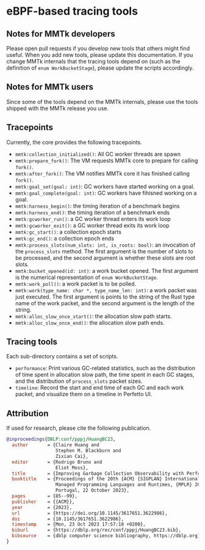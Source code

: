 # eBPF-based tracing tools

## Notes for MMTk developers

Please open pull requests if you develop new tools that others might find useful.
When you add new tools, please update this documentation.
If you change MMTk internals that the tracing tools depend on (such as the
definition of `enum WorkBucketStage`), please update the scripts accordingly.

## Notes for MMTk users

Since some of the tools depend on the MMTk internals, please use the tools
shipped with the MMTk release you use.

## Tracepoints

Currently, the core provides the following tracepoints.

-   `mmtk:collection_initialized()`: All GC worker threads are spawn
-   `mmtk:prepare_fork()`: The VM requests MMTk core to prepare for calling `fork()`.
-   `mmtk:after_fork()`: The VM notifies MMTk core it has finished calling `fork()`.
-   `mmtk:goal_set(goal: int)`: GC workers have started working on a goal.
-   `mmtk:goal_complete(goal: int)`: GC workers have fihisned working on a goal.
-   `mmtk:harness_begin()`: the timing iteration of a benchmark begins
-   `mmtk:harness_end()`: the timing iteration of a benchmark ends
-   `mmtk:gcworker_run()`: a GC worker thread enters its work loop
-   `mmtk:gcworker_exit()`: a GC worker thread exits its work loop
-   `mmtk:gc_start()`: a collection epoch starts
-   `mmtk:gc_end()`: a collection epoch ends
-   `mmtk:process_slots(num_slots: int, is_roots: bool)`: an invocation of the `process_slots`
    method. The first argument is the number of slots to be processed, and the second argument is
    whether these slots are root slots.
-   `mmtk:bucket_opened(id: int)`: a work bucket opened. The first argument is the numerical
    representation of `enum WorkBucketStage`.
-   `mmtk:work_poll()`: a work packet is to be polled.
-   `mmtk:work(type_name: char *, type_name_len: int)`: a work packet was just executed. The first
    argument is points to the string of the Rust type name of the work packet, and the second
    argument is the length of the string.
-   `mmtk:alloc_slow_once_start()`: the allocation slow path starts.
-   `mmtk:alloc_slow_once_end()`: the allocation slow path ends.

## Tracing tools

Each sub-directory contains a set of scripts.

-   `performance`: Print various GC-related statistics, such as the distribution of time spent in
    allocation slow path, the time spent in each GC stages, and the distribution of `process_slots`
    packet sizes.
-   `timeline`: Record the start and end time of each GC and each work packet, and visualize them on
    a timeline in Perfetto UI.

## Attribution

If used for research, please cite the following publication.

```bibtex
@inproceedings{DBLP:conf/pppj/HuangBC23,
  author       = {Claire Huang and
                  Stephen M. Blackburn and
                  Zixian Cai},
  editor       = {Rodrigo Bruno and
                  Eliot Moss},
  title        = {Improving Garbage Collection Observability with Performance Tracing},
  booktitle    = {Proceedings of the 20th {ACM} {SIGPLAN} International Conference on
                  Managed Programming Languages and Runtimes, {MPLR} 2023, Cascais,
                  Portugal, 22 October 2023},
  pages        = {85--99},
  publisher    = {{ACM}},
  year         = {2023},
  url          = {https://doi.org/10.1145/3617651.3622986},
  doi          = {10.1145/3617651.3622986},
  timestamp    = {Mon, 23 Oct 2023 17:57:18 +0200},
  biburl       = {https://dblp.org/rec/conf/pppj/HuangBC23.bib},
  bibsource    = {dblp computer science bibliography, https://dblp.org}
}
```
